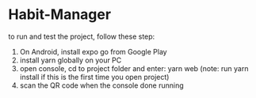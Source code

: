 # Habit-Manager

to run and test the project, follow these step:

1. On Android, install expo go from Google Play
2. install yarn globally on your PC
3. open console, cd to project folder and enter: yarn web (note: run yarn install if this is the first time you open project)
4. scan the QR code when the console done running
